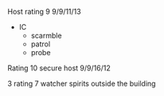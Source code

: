 Host
rating 9
9/9/11/13
- IC
	- scarmble 
	- patrol
	- probe

Rating 10 secure host
9/9/16/12


3 rating 7 watcher spirits outside the building
